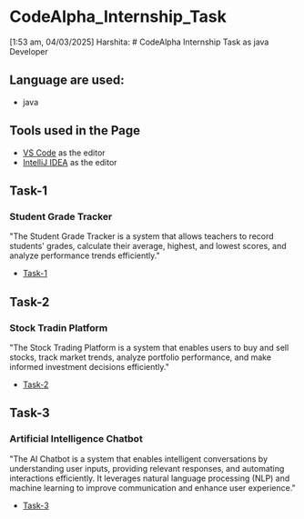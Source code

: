# CodeAlpha_Internship_Task
[1:53 am, 04/03/2025] Harshita: # CodeAlpha Internship Task as java Developer

## Language are used:
- java

## Tools used in the Page
- [VS Code](https://code.visualstudio.com/) as the editor
- [IntelliJ IDEA](https://www.jetbrains.com/idea/) as the editor


## Task-1

### Student Grade Tracker
"The Student Grade Tracker is a system that allows teachers to record students' grades, calculate their average, highest, and lowest scores, and analyze performance trends efficiently."

- [Task-1](https://github.com/Harshi-30/CodeAlpha_Internship_Task/blob/main/StudentGradeTracker.java)

## Task-2
### Stock Tradin Platform
"The Stock Trading Platform is a system that enables users to buy and sell stocks, track market trends, analyze portfolio performance, and make informed investment decisions efficiently."

- [Task-2](https://github.com/Harshi-30/CodeAlpha_Internship_Task/blob/main/StockTradingPlatform.java)

## Task-3
### Artificial Intelligence Chatbot
"The AI Chatbot is a system that enables intelligent conversations by understanding user inputs, providing relevant responses, and automating interactions efficiently. It leverages natural language processing (NLP) and machine learning to improve communication and enhance user experience."

- [Task-3]( https://github.com/Harshi-30/CodeAlpha_Internship_Task/blob/main/ChatBot.java)
